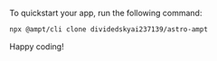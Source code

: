 To quickstart your app, run the following command: 

```bash
npx @ampt/cli clone dividedskyai237139/astro-ampt
```

Happy coding!